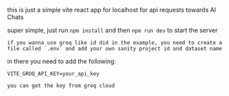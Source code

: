 this is just a simple vite react app for localhost for api requests towards AI Chats

super simple, just run `npm install` and then `npm run dev` to start the server
```
if you wanna use groq like id did in the example, you need to create a file called `.env` and add your own sanity project id and dataset name
```

in there you need to add the following:
```
VITE_GROQ_API_KEY=your_api_key

you can get the key from groq cloud
```
